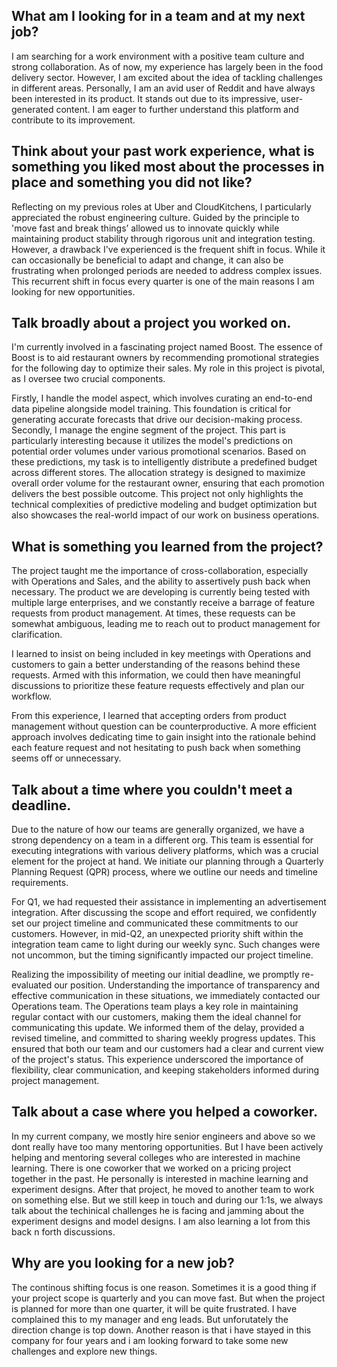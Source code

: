 What am I looking for in a team and at my next job?
---
I am searching for a work environment with a positive team culture and strong collaboration. As of now, my experience has largely been in the food delivery sector. However, I am excited about the idea of tackling challenges in different areas. Personally, I am an avid user of Reddit and have always been interested in its product. It stands out due to its impressive, user-generated content. I am eager to further understand this platform and contribute to its improvement.

Think about your past work experience, what is something you liked most about the processes in place and something you did not like?
---
Reflecting on my previous roles at Uber and CloudKitchens, I particularly appreciated the robust engineering culture. Guided by the principle to 'move fast and break things’ allowed us to innovate quickly while maintaining product stability through rigorous unit and integration testing. However, a drawback I've experienced is the frequent shift in focus. While it can occasionally be beneficial to adapt and change, it can also be frustrating when prolonged periods are needed to address complex issues. This recurrent shift in focus every quarter is one of the main reasons I am looking for new opportunities.


Talk broadly about a project you worked on.
---
I'm currently involved in a fascinating project named Boost. The essence of Boost is to aid restaurant owners by recommending promotional strategies for the following day to optimize their sales. My role in this project is pivotal, as I oversee two crucial components.

Firstly, I handle the model aspect, which involves curating an end-to-end data pipeline alongside model training. This foundation is critical for generating accurate forecasts that drive our decision-making process. Secondly, I manage the engine segment of the project. This part is particularly interesting because it utilizes the model's predictions on potential order volumes under various promotional scenarios. Based on these predictions, my task is to intelligently distribute a predefined budget across different stores. The allocation strategy is designed to maximize overall order volume for the restaurant owner, ensuring that each promotion delivers the best possible outcome. This project not only highlights the technical complexities of predictive modeling and budget optimization but also showcases the real-world impact of our work on business operations.


What is something you learned from the project?
---
The project taught me the importance of cross-collaboration, especially with Operations and Sales, and the ability to assertively push back when necessary. The product we are developing is currently being tested with multiple large enterprises, and we constantly receive a barrage of feature requests from product management. At times, these requests can be somewhat ambiguous, leading me to reach out to product management for clarification.

I learned to insist on being included in key meetings with Operations and customers to gain a better understanding of the reasons behind these requests. Armed with this information, we could then have meaningful discussions to prioritize these feature requests effectively and plan our workflow.

From this experience, I learned that accepting orders from product management without question can be counterproductive. A more efficient approach involves dedicating time to gain insight into the rationale behind each feature request and not hesitating to push back when something seems off or unnecessary.


Talk about a time where you couldn't meet a deadline.
---
Due to the nature of how our teams are generally organized, we have a strong dependency on a team in a different org. This team is essential for executing integrations with various delivery platforms, which was a crucial element for the project at hand. We initiate our planning through a Quarterly Planning Request (QPR) process, where we outline our needs and timeline requirements.

For Q1, we had requested their assistance in implementing an advertisement integration. After discussing the scope and effort required, we confidently set our project timeline and communicated these commitments to our customers. However, in mid-Q2, an unexpected priority shift within the integration team came to light during our weekly sync. Such changes were not uncommon, but the timing significantly impacted our project timeline.

Realizing the impossibility of meeting our initial deadline, we promptly re-evaluated our position. Understanding the importance of transparency and effective communication in these situations, we immediately contacted our Operations team. The Operations team plays a key role in maintaining regular contact with our customers, making them the ideal channel for communicating this update. We informed them of the delay, provided a revised timeline, and committed to sharing weekly progress updates. This ensured that both our team and our customers had a clear and current view of the project's status. This experience underscored the importance of flexibility, clear communication, and keeping stakeholders informed during project management.



Talk about a case where you helped a coworker.
---
In my current company, we mostly hire senior engineers and above so we dont really have too many mentoring opportunities. But I have been actively helping and mentoring several colleges who are interested in machine learning. There is one coworker that we worked on a pricing project together in the past. He personally is interested in machine learning and experiment designs. After that project, he moved to another team to work on something else. But we still keep in touch and during our 1:1s, we always talk about the techinical challenges he is facing and jamming about the experiment designs and model designs. I am also learning a lot from this back n forth discussions.


Why are you looking for a new job?
---
The continous shifting focus is one reason. Sometimes it is a good thing if your project scope is quarterly and you can move fast. But when the project is planned for more than one quarter, it will be quite frustrated. I have complained this to my manager and eng leads. But unforutately the direction change is top down. Another reason is that i have stayed in this company for four years and i am looking forward to take some new challenges and explore new things.


